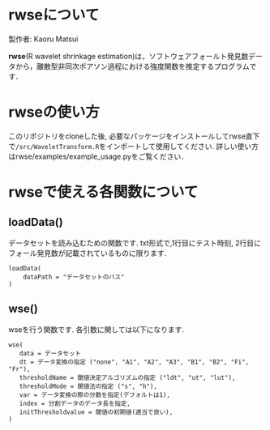 # rwseについて

製作者: Kaoru Matsui

**rwse**(R wavelet shrinkage estimation)は，ソフトウェアフォールト発見数データから，離散型非同次ポアソン過程における強度関数を推定するプログラムです．

# rwseの使い方
このリポジトリをcloneした後, 必要なパッケージをインストールしてrwse直下で`/src/WaveletTransform.R`をインポートして使用してください.
詳しい使い方はrwse/examples/example_usage.pyをご覧ください．

# rwseで使える各関数について
## loadData()
データセットを読み込むための関数です. txt形式で,1行目にテスト時刻, 2行目にフォール発見数が記載されているものに限ります.
```
loadData(
    dataPath = "データセットのパス"
)
```
## wse()
wseを行う関数です. 各引数に関しては以下になります.
```
wse(
   data = データセット
   dt = データ変換の指定 ("none", "A1", "A2", "A3", "B1", "B2", "Fi", "Fr"),
   thresholdName = 閾値決定アルゴリズムの指定 ("ldt", "ut", "lut"),
   thresholdMode = 閾値法の指定 ("s", "h"),
   var = データ変換の際の分散を指定(デフォルトは1),
   index = 分割データのデータ長を指定,
   initThresholdvalue = 閾値の初期値(適当で良い),
)
```
